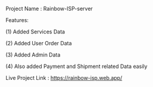 Project Name : Rainbow-ISP-server

Features:

(1) Added Services Data

(2) Added User Order Data

(3) Added Admin Data

(4) Also added Payment and Shipment related Data easily

Live Project Link : https://rainbow-isp.web.app/